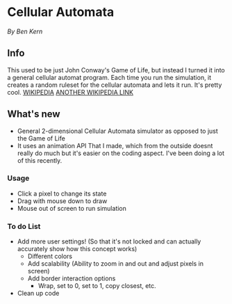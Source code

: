 # Cellular Automata
*By Ben Kern*

## Info
This used to be just John Conway's Game of Life, but instead I turned it into a general cellular automat program. Each time you run the simulation, it creates a random ruleset for the cellular automata and lets it run. It's pretty cool.
[WIKIPEDIA](https://en.wikipedia.org/wiki/Conway%27s_Game_of_Life)
[ANOTHER WIKIPEDIA LINK](https://en.wikipedia.org/wiki/Cellular_automaton)

## What's new
- General 2-dimensional Cellular Automata simulator as opposed to just the Game of Life
- It uses an animation API That I made, which from the outside doesnt really do much but it's easier on the coding aspect. I've been doing a lot of this recently.

### Usage
- Click a pixel to change its state
- Drag with mouse down to draw
- Mouse out of screen to run simulation

### To do List
- Add more user settings! (So that it's not locked and can actually accurately show how this concept works)
  - Different colors
  - Add scalability (Ability to zoom in and out and adjust pixels in screen)
  - Add border interaction options
    - Wrap, set to 0, set to 1, copy closest, etc.
- Clean up code
